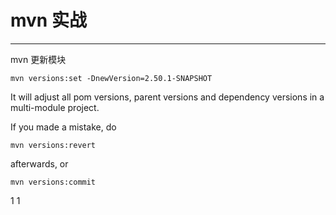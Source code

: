 # mvn 实战
   ---
   
   mvn 更新模块
   ```shell
   mvn versions:set -DnewVersion=2.50.1-SNAPSHOT
   ```
   It will adjust all pom versions, parent versions and dependency versions in a multi-module project.
   
   If you made a mistake, do
   ```shell
   mvn versions:revert
   ```
   afterwards, or
   ```shell
   mvn versions:commit
   ```
1
1
